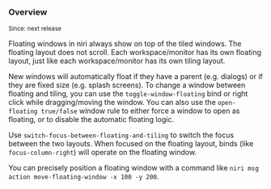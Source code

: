 ### Overview

<sup>Since: next release</sup>

Floating windows in niri always show on top of the tiled windows.
The floating layout does not scroll.
Each workspace/monitor has its own floating layout, just like each workspace/monitor has its own tiling layout.

New windows will automatically float if they have a parent (e.g. dialogs) or if they are fixed size (e.g. splash screens).
To change a window between floating and tiling, you can use the `toggle-window-floating` bind or right click while dragging/moving the window.
You can also use the `open-floating true/false` window rule to either force a window to open as floating, or to disable the automatic floating logic.

Use `switch-focus-between-floating-and-tiling` to switch the focus between the two layouts.
When focused on the floating layout, binds (like `focus-column-right`) will operate on the floating window.

You can precisely position a floating window with a command like `niri msg action move-floating-window -x 100 -y 200`.

